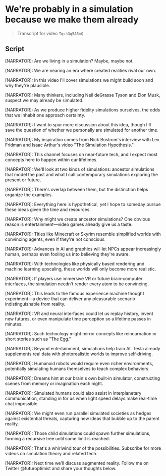 # We're probably in a simulation because we make them already

> Transcript for video `TqshQq5A5mQ`

## Script

[NARRATOR]: Are we living in a simulation? Maybe, maybe not.

[NARRATOR]: We are nearing an era where created realities rival our own.

[NARRATOR]: In this video I'll cover simulations we might build soon and why they're plausible.

[NARRATOR]: Many thinkers, including Neil deGrasse Tyson and Elon Musk, suspect we may already be simulated.

[NARRATOR]: As we produce higher fidelity simulations ourselves, the odds that we inhabit one approach certainty.

[NARRATOR]: I want to spur more discussion about this idea, though I'll save the question of whether we personally are simulated for another time.

[NARRATOR]: My inspiration comes from Nick Bostrom's interview with Lex Fridman and Isaac Arthur's video "The Simulation Hypothesis."

[NARRATOR]: This channel focuses on near‑future tech, and I expect most concepts here to happen within our lifetimes.

[NARRATOR]: We'll look at two kinds of simulations: ancestor simulations that model the past and what I call contemporary simulations exploring the present or future.

[NARRATOR]: There's overlap between them, but the distinction helps organize the examples.

[NARRATOR]: Everything here is hypothetical, yet I hope to someday pursue these ideas given the time and resources.

[NARRATOR]: Why might we create ancestor simulations? One obvious reason is entertainment—video games already give us a taste.

[NARRATOR]: Titles like Minecraft or Skyrim resemble simplified worlds with convincing agents, even if they're not conscious.

[NARRATOR]: Advances in AI and graphics will let NPCs appear increasingly human, perhaps even fooling us into believing they're aware.

[NARRATOR]: With technologies like physically based rendering and machine learning upscaling, these worlds will only become more realistic.

[NARRATOR]: If players use immersive VR or future brain‑computer interfaces, the simulation needn't render every atom to be convincing.

[NARRATOR]: This leads to the famous experience machine thought experiment—a device that can deliver any pleasurable scenario indistinguishable from reality.

[NARRATOR]: VR and neural interfaces could let us replay history, invent new futures, or even manipulate time perception so a lifetime passes in minutes.

[NARRATOR]: Such technology might mirror concepts like reincarnation or short stories such as "The Egg."

[NARRATOR]: Beyond entertainment, simulations help train AI. Tesla already supplements real data with photorealistic worlds to improve self‑driving.

[NARRATOR]: Humanoid robots would require even richer environments, potentially simulating humans themselves to teach complex behaviors.

[NARRATOR]: Dreams hint at our brain's own built‑in simulator, constructing scenes from memory or imagination each night.

[NARRATOR]: Simulated humans could also assist in interplanetary communication, standing in for us when light speed delays make real‑time chat impossible.

[NARRATOR]: We might even run parallel simulated societies as hedges against existential threats, capturing new ideas that bubble up to the parent reality.

[NARRATOR]: Those child simulations could spawn further simulations, forming a recursive tree until some limit is reached.

[NARRATOR]: That's a whirlwind tour of the possibilities. Subscribe for more videos on simulation theory and related tech.

[NARRATOR]: Next time we'll discuss augmented reality. Follow me on Twitter @futuroptimist and share your thoughts below.
